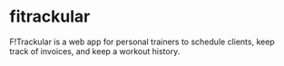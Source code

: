 # fitrackular
F!Trackular is a web app for personal trainers to schedule clients, keep track of invoices, and keep a workout history.
